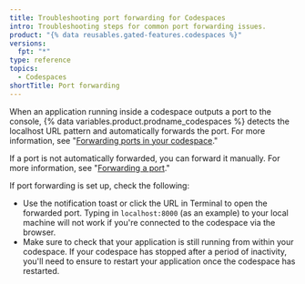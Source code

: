 ```yaml
---
title: Troubleshooting port forwarding for Codespaces
intro: Troubleshooting steps for common port forwarding issues.
product: "{% data reusables.gated-features.codespaces %}"
versions:
  fpt: "*"
type: reference
topics:
  - Codespaces
shortTitle: Port forwarding
---
```


When an application running inside a codespace outputs a port to the console, {% data variables.product.prodname_codespaces %} detects the localhost URL pattern and automatically forwards the port. For more information, see "[Forwarding ports in your codespace](/codespaces/developing-in-codespaces/forwarding-ports-in-your-codespace)."

If a port is not automatically forwarded, you can forward it manually. For more information, see "[Forwarding a port](/codespaces/developing-in-codespaces/forwarding-ports-in-your-codespace#forwarding-a-port)."

If port forwarding is set up, check the following:

- Use the notification toast or click the URL in Terminal to open the forwarded port. Typing in `localhost:8000` (as an example) to your local machine will not work if you're connected to the codespace via the browser.
- Make sure to check that your application is still running from within your codespace. If your codespace has stopped after a period of inactivity, you'll need to ensure to restart your application once the codespace has restarted.
